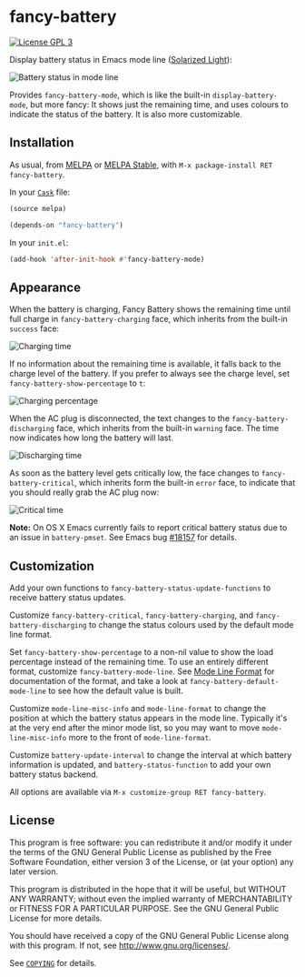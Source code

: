 fancy-battery
=============

[![License GPL 3][badge-license]][copying]

Display battery status in Emacs mode line ([Solarized Light][]):

![Battery status in mode line][screenshot]

Provides `fancy-battery-mode`, which is like the built-in
`display-battery-mode`, but more fancy: It shows just the remaining time, and
uses colours to indicate the status of the battery.  It is also more
customizable.

[badge-license]: https://img.shields.io/badge/license-GPL_3-green.svg?dummy
[COPYING]: https://github.com/lunaryorn/fancy-battery.el/blob/master/COPYING
[Solarized Light]: https://github.com/bbatsov/solarized-emacs
[screenshot]: https://raw.githubusercontent.com/lunaryorn/fancy-battery.el/master/screenshot.png

Installation
------------

As usual, from [MELPA][] or [MELPA Stable][], with `M-x package-install RET
fancy-battery`.

In your [`Cask`][cask] file:

```cl
(source melpa)

(depends-on "fancy-battery")
```

In your `init.el`:

```cl
(add-hook 'after-init-hook #'fancy-battery-mode)
```

[Cask]: https://github.com/cask/cask
[MELPA]: http://melpa.milkbox.net
[MELPA Stable]: http://melpa-stable.milkbox.net

Appearance
----------

When the battery is charging, Fancy Battery shows the remaining time until full
charge in `fancy-battery-charging` face, which inherits from the built-in
`success` face:

![Charging time](https://raw.githubusercontent.com/lunaryorn/fancy-battery.el/master/images/charging-remaining-time.png)

If no information about the remaining time is available, it falls back to
the charge level of the battery.  If you prefer to always see the charge level,
set `fancy-battery-show-percentage` to `t`:

![Charging percentage](https://raw.githubusercontent.com/lunaryorn/fancy-battery.el/master/images/charging-percentage.png)

When the AC plug is disconnected, the text changes to the
`fancy-battery-discharging` face, which inherits from the built-in `warning`
face.  The time now indicates how long the battery will last.

![Discharging time](https://raw.githubusercontent.com/lunaryorn/fancy-battery.el/master/images/discharging-remaining-time.png)

As soon as the battery level gets critically low, the face changes to
`fancy-battery-critical`, which inherits form the built-in `error` face, to
indicate that you should really grab the AC plug now:

![Critical time](https://raw.githubusercontent.com/lunaryorn/fancy-battery.el/master/images/critical-remaining-time.png)

**Note:** On OS X Emacs currently fails to report critical battery status due to
an issue in `battery-pmset`.  See Emacs bug [#18157][] for details.

[#18157]: http://debbugs.gnu.org/cgi/bugreport.cgi?bug=18157

Customization
-------------

Add your own functions to `fancy-battery-status-update-functions` to receive
battery status updates.

Customize `fancy-battery-critical`, `fancy-battery-charging`, and
`fancy-battery-discharging` to change the status colours used by the default
mode line format.

Set `fancy-battery-show-percentage` to a non-nil value to show the load
percentage instead of the remaining time.  To use an entirely different format,
customize `fancy-battery-mode-line`.  See [Mode Line Format][] for documentation
of the format, and take a look at `fancy-battery-default-mode-line` to see how
the default value is built.

Customize `mode-line-misc-info` and `mode-line-format` to change the position at
which the battery status appears in the mode line.  Typically it's at the very
end after the minor mode list, so you may want to move `mode-line-misc-info`
more to the front of `mode-line-format`.

Customize `battery-update-interval` to change the interval at which battery
information is updated, and `battery-status-function` to add your own battery
status backend.

All options are available via `M-x customize-group RET fancy-battery`.

[Mode Line Format]: http://www.gnu.org/software/emacs/manual/html_node/elisp/Mode-Line-Format.html

License
-------

This program is free software: you can redistribute it and/or modify it under
the terms of the GNU General Public License as published by the Free Software
Foundation, either version 3 of the License, or (at your option) any later
version.

This program is distributed in the hope that it will be useful, but WITHOUT ANY
WARRANTY; without even the implied warranty of MERCHANTABILITY or FITNESS FOR A
PARTICULAR PURPOSE.  See the GNU General Public License for more details.

You should have received a copy of the GNU General Public License along with
this program.  If not, see http://www.gnu.org/licenses/.

See [`COPYING`][copying] for details.
